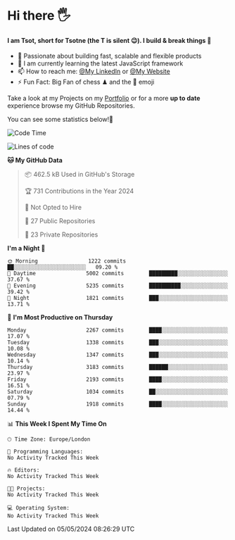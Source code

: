 # Hi there :raised_hand_with_fingers_splayed:
#### I am Tsot, short for Tsotne (the T is silent :wink:). I build & break things :space_invader:
- :telescope: Passionate about building fast, scalable and flexible products
- :seedling: I am currently learning the latest JavaScript framework 
- :mailbox: How to reach me: [@My LinkedIn](https://www.linkedin.com/in/tsotne-gvadzabia/) or [@My Website](https://tsotne.co.uk/contact)
- :zap: Fun Fact: Big Fan of chess ♟ and the 👾 emoji

Take a look at my Projects on my [Portfolio](https://tsotne.co.uk/) or for a more **up to date** experience browse my GitHub Repositories.

You can see some statistics below!:space_invader:
<!--START_SECTION:waka-->
![Code Time](http://img.shields.io/badge/Code%20Time-761%20hrs%202%20mins-blue)

![Lines of code](https://img.shields.io/badge/From%20Hello%20World%20I%27ve%20Written-5.6%20million%20lines%20of%20code-blue)

**🐱 My GitHub Data** 

> 📦 462.5 kB Used in GitHub's Storage 
 > 
> 🏆 731 Contributions in the Year 2024
 > 
> 🚫 Not Opted to Hire
 > 
> 📜 27 Public Repositories 
 > 
> 🔑 23 Private Repositories 
 > 
**I'm a Night 🦉** 

```text
🌞 Morning                1222 commits        ██░░░░░░░░░░░░░░░░░░░░░░░   09.20 % 
🌆 Daytime                5002 commits        █████████░░░░░░░░░░░░░░░░   37.67 % 
🌃 Evening                5235 commits        ██████████░░░░░░░░░░░░░░░   39.42 % 
🌙 Night                  1821 commits        ███░░░░░░░░░░░░░░░░░░░░░░   13.71 % 
```
📅 **I'm Most Productive on Thursday** 

```text
Monday                   2267 commits        ████░░░░░░░░░░░░░░░░░░░░░   17.07 % 
Tuesday                  1338 commits        ███░░░░░░░░░░░░░░░░░░░░░░   10.08 % 
Wednesday                1347 commits        ███░░░░░░░░░░░░░░░░░░░░░░   10.14 % 
Thursday                 3183 commits        ██████░░░░░░░░░░░░░░░░░░░   23.97 % 
Friday                   2193 commits        ████░░░░░░░░░░░░░░░░░░░░░   16.51 % 
Saturday                 1034 commits        ██░░░░░░░░░░░░░░░░░░░░░░░   07.79 % 
Sunday                   1918 commits        ████░░░░░░░░░░░░░░░░░░░░░   14.44 % 
```


📊 **This Week I Spent My Time On** 

```text
🕑︎ Time Zone: Europe/London

💬 Programming Languages: 
No Activity Tracked This Week

🔥 Editors: 
No Activity Tracked This Week

🐱‍💻 Projects: 
No Activity Tracked This Week

💻 Operating System: 
No Activity Tracked This Week
```


 Last Updated on 05/05/2024 08:26:29 UTC
<!--END_SECTION:waka-->
